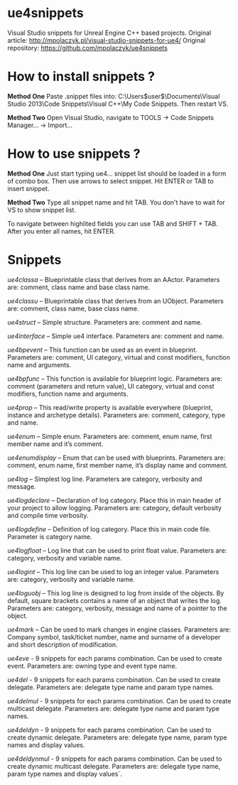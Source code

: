 ue4snippets
===========

Visual Studio snippets for Unreal Engine C++ based projects.
Original article: http://mpolaczyk.pl/visual-studio-snippets-for-ue4/
Original repository: https://github.com/mpolaczyk/ue4snippets

How to install snippets ?
===========

**Method One**
Paste .snippet files into: C:\Users\$user$\Documents\Visual Studio 2013\Code Snippets\Visual C++\My Code Snippets. Then restart VS.

**Method Two**
Open Visual Studio, navigate to TOOLS -> Code Snippets Manager… -> Import…

How to use snippets ?
===========

**Method One**
Just start typing ue4... snippet list should be loaded in a form of combo box. Then use arrows to select snippet. Hit ENTER or TAB to insert snippet.

**Method Two**
Type all snippet name and hit TAB. You don't have to wait for VS to show snippet list.

To navigate between highlited fields you can use TAB and SHIFT + TAB. After you enter all names, hit ENTER.

Snippets
===========

*ue4classa* – Blueprintable class that derives from an AActor. Parameters are: comment, class name and base class name.

*ue4classu* – Blueprintable class that derives from an UObject. Parameters are: comment, class name, base class name.

*ue4struct* – Simple structure. Parameters are: comment and name.

*ue4interface* – Simple ue4 interface. Parameters are: comment and name.

*ue4bpevent* – This function can be used as an event in blueprint. Parameters are: comment, UI category, virtual and const modifiers, function name and arguments.

*ue4bpfunc* – This function is available for blueprint logic. Parameters are: comment (parameters and return value), UI category, virtual and const modifiers, function name and arguments.

*ue4prop* – This read/write property is available everywhere (blueprint, instance and archetype details). Parameters are: comment, category, type and name.

*ue4enum* – Simple enum. Parameters are: comment, enum name, first member name and it’s comment.

*ue4enumdisplay* – Enum that can be used with blueprints. Parameters are: comment, enum name, first member name, it’s display name and comment.

*ue4log* – Simplest log line. Parameters are category, verbosity and message.

*ue4logdeclare* – Declaration of log category. Place this in main header of your project to allow logging. Parameters are: category, default verbosity and compile time verbosity.

*ue4logdefine* – Definition of log category. Place this in main code file. Parameter is category name.

*ue4logfloat* – Log line that can be used to print float value. Parameters are: category, verbosity and variable name.

*ue4logint* – This log line can be used to log an integer value. Parameters are: category, verbosity and variable name.

*ue4loguobj* – This log line is designed to log from inside of the objects. By default, square brackets contains a name of an object that writes the log. Parameters are: category, verbosity, message and name of a pointer to the object.

*ue4mark* – Can be used to mark changes in engine classes. Parameters are: Company symbol, task/ticket number, name and surname of a developer and short description of modification.

*ue4eve* - 9 snippets for each params combination. Can be used to create event. Parameters are: owning type and event type name.

*ue4del* - 9 snippets for each params combination. Can be used to create delegate. Parameters are: delegate type name and param type names.

*ue4delmul* - 9 snippets for each params combination. Can be used to create multicast delegate. Parameters are: delegate type name and param type names.

*ue4deldyn* - 9 snippets for each params combination. Can be used to create dynamic delegate. Parameters are: delegate type name, param type names and display values.

*ue4deldynmul* - 9 snippets for each params combination. Can be used to create dynamic multicast delegate. Parameters are: delegate type name, param type names and display values`.